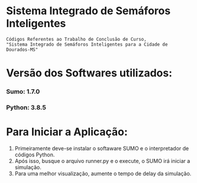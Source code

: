 # Sistema Integrado de Semáforos Inteligentes
    Códigos Referentes ao Trabalho de Conclusão de Curso, 
    "Sistema Integrado de Semáforos Inteligentes para a Cidade de Dourados-MS"

# Versão dos Softwares utilizados:
### Sumo: 1.7.0
### Python: 3.8.5

# Para Iniciar a Aplicação:
1. Primeiramente deve-se instalar o softaware SUMO e o interpretador de códigos Python. 
2. Após isso, busque o arquivo runner.py e o execute, o SUMO irá iniciar a simulação.
3. Para uma melhor visualização, aumente o tempo de delay da simulação.